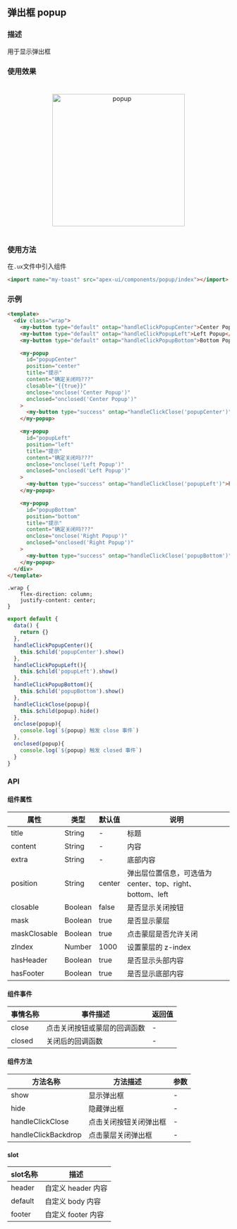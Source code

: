 ## 弹出框 popup

### 描述

用于显示弹出框

### 使用效果

<div style="text-align: center;margin: 40px;"><img src="../assets/popup.gif" alt="popup" style="width:300px" /></div>

### 使用方法

在`.ux`文件中引入组件

```html
<import name="my-toast" src="apex-ui/components/popup/index"></import>
```

### 示例

```html
<template>
  <div class="wrap">
    <my-button type="default" ontap="handleClickPopupCenter">Center Popup</my-button>
    <my-button type="default" ontap="handleClickPopupLeft">Left Popup</my-button>
    <my-button type="default" ontap="handleClickPopupBottom">Bottom Popup</my-button>

    <my-popup 
      id="popupCenter"
      position="center"
      title="提示"
      content="确定关闭吗???"
      closable="{{true}}"
      onclose="onclose('Center Popup')"
      onclosed="onclosed('Center Popup')"
    >
      <my-button type="success" ontap="handleClickClose('popupCenter')">确定</my-button>
    </my-popup>

    <my-popup 
      id="popupLeft" 
      position="left"
      title="提示"
      content="确定关闭吗???"
      onclose="onclose('Left Popup')"
      onclosed="onclosed('Left Popup')"
    >
      <my-button type="success" ontap="handleClickClose('popupLeft')">确定</my-button>
    </my-popup>

    <my-popup 
      id="popupBottom" 
      position="bottom"
      title="提示"
      content="确定关闭吗???"
      onclose="onclose('Right Popup')"
      onclosed="onclosed('Right Popup')"
    >
      <my-button type="success" ontap="handleClickClose('popupBottom')">确定</my-button>
    </my-popup>
  </div>
</template>
```

```less
.wrap {
    flex-direction: column;
    justify-content: center;
}
```

```javascript
export default {
  data() {
    return {}
  },
  handleClickPopupCenter(){
    this.$child('popupCenter').show()
  },
  handleClickPopupLeft(){
    this.$child('popupLeft').show()
  },
  handleClickPopupBottom(){
    this.$child('popupBottom').show()
  },
  handleClickClose(popup){
    this.$child(popup).hide()
  },
  onclose(popup){
    console.log(`${popup} 触发 close 事件`)
  },
  onclosed(popup){
    console.log(`${popup} 触发 closed 事件`)
  }
} 
```

### API

#### 组件属性

| 属性         | 类型     | 默认值  | 说明                                                      |
| ------------ | ------- | ------ | ---------------------------------------------------------- |
| title        | String  | -      | 标题                                                       |
| content      | String  | -      | 内容                                                       |
| extra        | String  | -      | 底部内容                                                    |
| position     | String  | center | 弹出层位置信息，可选值为 center、top、right、<br>bottom、left |
| closable     | Boolean | false  | 是否显示关闭按钮                                             |
| mask         | Boolean | true   | 是否显示蒙层                                                |
| maskClosable | Boolean | true   | 点击蒙层是否允许关闭                                         |
| zIndex       | Number  | 1000   | 设置蒙层的 z-index                                          |
| hasHeader    | Boolean | true   | 是否显示头部内容                                             |
| hasFooter    | Boolean | true   | 是否显示底部内容                                             |

#### 组件事件

| 事情名称 | 事件描述                  | 返回值 |
| ------ | ------------------------- | ------ |
| close  | 点击关闭按钮或蒙层的回调函数 | -      |
| closed | 关闭后的回调函数            | -      |

#### 组件方法

| 方法名称            | 方法描述              | 参数   |
| ------------------- | -------------------- | ----- |
| show                | 显示弹出框            | -      |
| hide                | 隐藏弹出框            | -      |
| handleClickClose    | 点击关闭按钮关闭弹出框 | -      |
| handleClickBackdrop | 点击蒙层关闭弹出框     | -      |

#### slot

| slot名称 | 描述              |
| ------- | ----------------- |
| header  | 自定义 header 内容 |
| default | 自定义 body 内容   |
| footer  | 自定义 footer 内容 |
